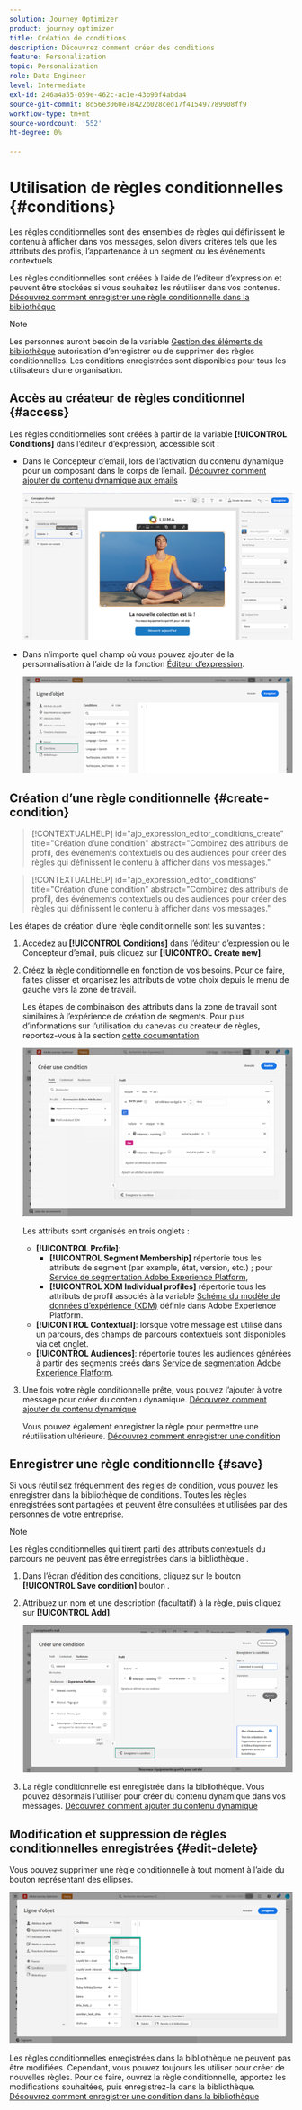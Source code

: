 ```yaml
---
solution: Journey Optimizer
product: journey optimizer
title: Création de conditions
description: Découvrez comment créer des conditions
feature: Personalization
topic: Personalization
role: Data Engineer
level: Intermediate
exl-id: 246a4a55-059e-462c-ac1e-43b90f4abda4
source-git-commit: 8d56e3060e78422b028ced17f415497789908ff9
workflow-type: tm+mt
source-wordcount: '552'
ht-degree: 0%

---
```


# Utilisation de règles conditionnelles {#conditions}

Les règles conditionnelles sont des ensembles de règles qui définissent le contenu à afficher dans vos messages, selon divers critères tels que les attributs des profils, l’appartenance à un segment ou les événements contextuels.

Les règles conditionnelles sont créées à l’aide de l’éditeur d’expression et peuvent être stockées si vous souhaitez les réutiliser dans vos contenus. [Découvrez comment enregistrer une règle conditionnelle dans la bibliothèque](#save)

>[!NOTE]
>
>Les personnes auront besoin de la variable [Gestion des éléments de bibliothèque](../administration/ootb-product-profiles.md) autorisation d’enregistrer ou de supprimer des règles conditionnelles. Les conditions enregistrées sont disponibles pour tous les utilisateurs d’une organisation.

## Accès au créateur de règles conditionnel {#access}

Les règles conditionnelles sont créées à partir de la variable **[!UICONTROL Conditions]** dans l’éditeur d’expression, accessible soit :

* Dans le Concepteur d’email, lors de l’activation du contenu dynamique pour un composant dans le corps de l’email. [Découvrez comment ajouter du contenu dynamique aux emails](dynamic-content.md#emails)

   ![](assets/conditions-access-email.png)

* Dans n’importe quel champ où vous pouvez ajouter de la personnalisation à l’aide de la fonction [Éditeur d’expression](personalization-build-expressions.md).

   ![](assets/conditions-access-editor.png)

## Création d’une règle conditionnelle {#create-condition}

>[!CONTEXTUALHELP]
>id="ajo_expression_editor_conditions_create"
>title="Création d’une condition"
>abstract="Combinez des attributs de profil, des événements contextuels ou des audiences pour créer des règles qui définissent le contenu à afficher dans vos messages."

>[!CONTEXTUALHELP]
>id="ajo_expression_editor_conditions"
>title="Création d’une condition"
>abstract="Combinez des attributs de profil, des événements contextuels ou des audiences pour créer des règles qui définissent le contenu à afficher dans vos messages."

Les étapes de création d’une règle conditionnelle sont les suivantes :

1. Accédez au **[!UICONTROL Conditions]** dans l’éditeur d’expression ou le Concepteur d’email, puis cliquez sur **[!UICONTROL Create new]**.

1. Créez la règle conditionnelle en fonction de vos besoins. Pour ce faire, faites glisser et organisez les attributs de votre choix depuis le menu de gauche vers la zone de travail.

   Les étapes de combinaison des attributs dans la zone de travail sont similaires à l’expérience de création de segments. Pour plus d’informations sur l’utilisation du canevas du créateur de règles, reportez-vous à la section [cette documentation](https://experienceleague.adobe.com/docs/experience-platform/segmentation/ui/segment-builder.html?lang=en#rule-builder-canvas).

   ![](assets/conditions-create.png)

   Les attributs sont organisés en trois onglets :

   * **[!UICONTROL Profile]**:
      * **[!UICONTROL Segment Membership]** répertorie tous les attributs de segment (par exemple, état, version, etc.) ; pour [Service de segmentation Adobe Experience Platform](https://experienceleague.adobe.com/docs/experience-platform/segmentation/home.html),
      * **[!UICONTROL XDM Individual profiles]** répertorie tous les attributs de profil associés à la variable [Schéma du modèle de données d’expérience (XDM)](https://experienceleague.adobe.com/docs/experience-platform/xdm/home.html) définie dans Adobe Experience Platform.
   * **[!UICONTROL Contextual]**: lorsque votre message est utilisé dans un parcours, des champs de parcours contextuels sont disponibles via cet onglet.
   * **[!UICONTROL Audiences]**: répertorie toutes les audiences générées à partir des segments créés dans [Service de segmentation Adobe Experience Platform](https://experienceleague.adobe.com/docs/experience-platform/segmentation/home.html).

1. Une fois votre règle conditionnelle prête, vous pouvez l’ajouter à votre message pour créer du contenu dynamique. [Découvrez comment ajouter du contenu dynamique](dynamic-content.md)

   Vous pouvez également enregistrer la règle pour permettre une réutilisation ultérieure. [Découvrez comment enregistrer une condition](#save)

## Enregistrer une règle conditionnelle {#save}

Si vous réutilisez fréquemment des règles de condition, vous pouvez les enregistrer dans la bibliothèque de conditions. Toutes les règles enregistrées sont partagées et peuvent être consultées et utilisées par des personnes de votre entreprise.

>[!NOTE]
>
>Les règles conditionnelles qui tirent parti des attributs contextuels du parcours ne peuvent pas être enregistrées dans la bibliothèque .

1. Dans l’écran d’édition des conditions, cliquez sur le bouton **[!UICONTROL Save condition]** bouton .

1. Attribuez un nom et une description (facultatif) à la règle, puis cliquez sur **[!UICONTROL Add]**.

   ![](assets/conditions-name-description.png)

1. La règle conditionnelle est enregistrée dans la bibliothèque. Vous pouvez désormais l’utiliser pour créer du contenu dynamique dans vos messages. [Découvrez comment ajouter du contenu dynamique](dynamic-content.md)

## Modification et suppression de règles conditionnelles enregistrées {#edit-delete}

Vous pouvez supprimer une règle conditionnelle à tout moment à l’aide du bouton représentant des ellipses.

![](assets/conditions-open.png)

Les règles conditionnelles enregistrées dans la bibliothèque ne peuvent pas être modifiées. Cependant, vous pouvez toujours les utiliser pour créer de nouvelles règles. Pour ce faire, ouvrez la règle conditionnelle, apportez les modifications souhaitées, puis enregistrez-la dans la bibliothèque. [Découvrez comment enregistrer une condition dans la bibliothèque](#save)
